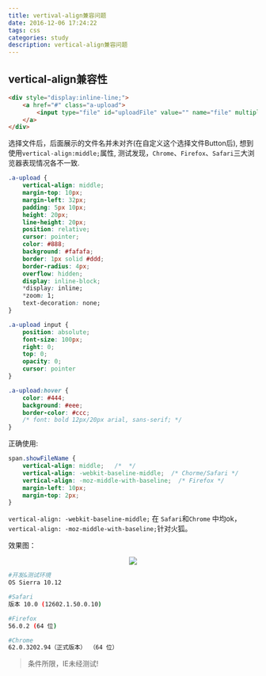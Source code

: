 ```yaml
---
title: vertival-align兼容问题
date: 2016-12-06 17:24:22
tags: css
categories: study
description: vertical-align兼容问题
---
```



## vertical-align兼容性

```html
<div style="display:inline-line;">
    <a href="#" class="a-upload">
        <input type="file" id="uploadFile" value="" name="file" multiple="multiple" class="file" />选择文件
    </a>
</div>
```

选择文件后，后面展示的文件名并未对齐(在自定义这个选择文件Button后), 想到使用`vertical-align:middle;`属性, 测试发现，`Chrome`、`Firefox`、`Safari`三大浏览器表现情况各不一致. 

```CSS
.a-upload {
    vertical-align: middle;
    margin-top: 10px;
    margin-left: 32px;
    padding: 5px 10px;
    height: 20px;
    line-height: 20px;
    position: relative;
    cursor: pointer;
    color: #888;
    background: #fafafa;
    border: 1px solid #ddd;
    border-radius: 4px;
    overflow: hidden;
    display: inline-block;
    *display: inline;
    *zoom: 1;
    text-decoration: none;
}

.a-upload input {
    position: absolute;
    font-size: 100px;
    right: 0;
    top: 0;
    opacity: 0;
    cursor: pointer
}

.a-upload:hover {
    color: #444;
    background: #eee;
    border-color: #ccc;
    /* font: bold 12px/20px arial, sans-serif; */
}


```

正确使用:

```css
span.showFileName {
    vertical-align: middle;   /*  */
    vertical-align: -webkit-baseline-middle;  /* Chorme/Safari */
    vertical-align: -moz-middle-with-baseline;  /* Firefox */
    margin-left: 10px;
    margin-top: 2px;
}
```

`vertical-align: -webkit-baseline-middle;` 在 `Safari`和`Chrome` 中均ok，`vertical-align: -moz-middle-with-baseline;`针对火狐。

效果图：

<div align="center">
    <img src="http://oluzh4sa6.bkt.clouddn.com/GitHubPages/article/firefox.png" >
</div>



```bash
#开发&测试环境
OS Sierra 10.12

#Safari
版本 10.0 (12602.1.50.0.10)

#Firefox
56.0.2 (64 位)

#Chrome
62.0.3202.94（正式版本） （64 位）
```

> 条件所限，IE未经测试!
